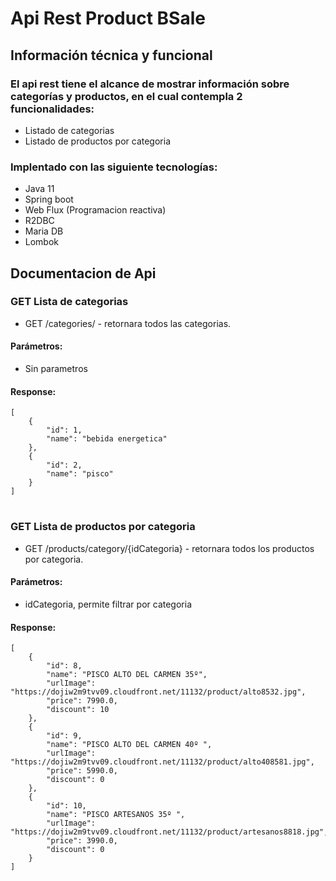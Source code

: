 # Api Rest Product BSale

## **Información técnica y funcional**

### El api rest tiene el alcance de mostrar información sobre categorías y productos, en el cual contempla 2 funcionalidades:
- Listado de categorias
- Listado de productos por categoria

### Implentado con las siguiente tecnologías:
- Java 11
- Spring boot
- Web Flux (Programacion reactiva)
- R2DBC
- Maria DB
- Lombok

## **Documentacion de Api**

### GET Lista de categorias
- GET /categories/ - retornara todos las categorias.
#### Parámetros:
- Sin parametros
#### Response:
```
[
    {
        "id": 1,
        "name": "bebida energetica"
    },
    {
        "id": 2,
        "name": "pisco"
    }
]
```

# #

### GET Lista de productos por categoria
- GET /products/category/{idCategoria} - retornara todos los productos por categoria.
#### Parámetros:
- idCategoria, permite filtrar por categoria

#### Response:
```
[
    {
        "id": 8,
        "name": "PISCO ALTO DEL CARMEN 35º",
        "urlImage": "https://dojiw2m9tvv09.cloudfront.net/11132/product/alto8532.jpg",
        "price": 7990.0,
        "discount": 10
    },
    {
        "id": 9,
        "name": "PISCO ALTO DEL CARMEN 40º ",
        "urlImage": "https://dojiw2m9tvv09.cloudfront.net/11132/product/alto408581.jpg",
        "price": 5990.0,
        "discount": 0
    },
    {
        "id": 10,
        "name": "PISCO ARTESANOS 35º ",
        "urlImage": "https://dojiw2m9tvv09.cloudfront.net/11132/product/artesanos8818.jpg",
        "price": 3990.0,
        "discount": 0
    }
]
```
